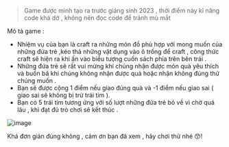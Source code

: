 > Game được mình tạo ra trước giáng sinh 2023 , thời điểm này kĩ năng code khá dở , không nên đọc code để tránh mù mắt

Mô tả game :
- Nhiệm vụ của bạn là craft ra những món đồ phù hợp với mong muốn của những đứa trẻ ,kéo thả những vật dụng vào ô trống để craft , công thức craft sẽ hiện ra khi ấn vào biểu tượng cuốn sách phía trên bên trái .
- Những đứa trẻ sẽ rất vui mừng khi chúng nhận được món quà yêu thích và buồn bã khi chúng không nhận được quà hoặc nhận không đúng thứ chúng muốn .
- Bạn sẽ được cộng 1 điểm nếu giao đúng quà và -1 điểm nếu giao sai ( giao sai sẽ không bị trừ trái tim ).
- Bạn có 5 trái tim tương ứng với số lượt những đứa trẻ bỏ về vì chờ quá lâu , khi đạt đủ trò chơi sẽ kết thúc .
  
![image](https://github.com/datthanhdoan/Conquer-Christmas-Day/assets/90030004/664b6efc-ae83-4c4d-a9b8-a89c13f1a538)

Khá đơn giản đúng không , cảm ơn bạn đã xem , hãy chơi thử nhé 😙!
